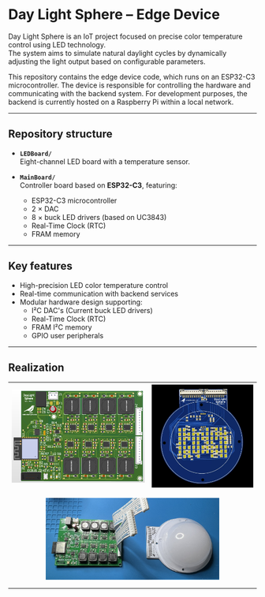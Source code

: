 # Day Light Sphere – Edge Device

Day Light Sphere is an IoT project focused on precise color temperature control using LED technology.  
The system aims to simulate natural daylight cycles by dynamically adjusting the light output based on configurable parameters.  

This repository contains the edge device code, which runs on an ESP32-C3 microcontroller. The device is responsible for controlling the hardware and communicating with the backend system. For development purposes, the backend is currently hosted on a Raspberry Pi within a local network.  

---

## Repository structure

- **`LEDBoard/`**  
  Eight-channel LED board with a temperature sensor.  

- **`MainBoard/`**  
  Controller board based on **ESP32-C3**, featuring:  
  - ESP32-C3 microcontroller  
  - 2 × DAC  
  - 8 × buck LED drivers (based on UC3843)  
  - Real-Time Clock (RTC)  
  - FRAM memory  

---

## Key features

- High-precision LED color temperature control  
- Real-time communication with backend services  
- Modular hardware design supporting:  
  - I²C DAC's (Current buck LED drivers)  
  - Real-Time Clock (RTC)
  - FRAM I²C memory 
  - GPIO user peripherals  
  
---

## Realization

| ![MainBoard](MainBoard/MainPCB.png) | ![LEDBoard](LEDBoard/LED_Bulb.JPG) |
|:--------------------------------:|:----------------------------------:|

<p align="center">
  <img src="Soldered.jpg" alt="Soldered Board" width="70%"/>
</p>

---
